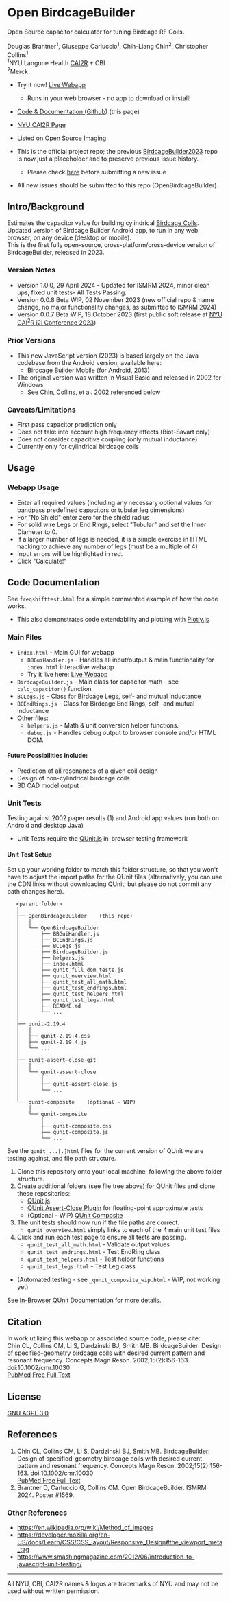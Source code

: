 # Open BirdcageBuilder
Open Source capacitor calculator for tuning Birdcage RF Coils.

Douglas Brantner<sup>1</sup>, Giuseppe Carluccio<sup>1</sup>, Chih-Liang Chin<sup>2</sup>, Christopher Collins<sup>1</sup>  
<sup>1</sup>NYU Langone Health [CAI2R](https://cai2r.net/resources/open-birdcagebuilder/) + CBI  
<sup>2</sup>Merck
- Try it now! [Live Webapp](https://dbnyu.github.io/OpenBirdcageBuilder/)
  - Runs in your web browser - no app to download or install!

- [Code & Documentation (Github)](https://github.com/dbnyu/OpenBirdcageBuilder) (this page)
- [NYU CAI2R Page](https://cai2r.net/resources/open-birdcagebuilder/)
- Listed on [Open Source Imaging](https://www.opensourceimaging.org/project/open-birdcagebuilder/)
- This is the official project repo; the previous [BirdcageBuilder2023](https://github.com/dbnyu/BirdcageBuilder2023) repo is now just a placeholder and to preserve previous issue history.
  - Please check [here](https://github.com/dbnyu/BirdcageBuilder2023/issues) before submitting a new issue
- All new issues should be submitted to this repo (OpenBirdcageBuilder).
 

## Intro/Background
Estimates the capacitor value for building cylindrical [Birdcage Coils](https://mriquestions.com/birdcage-coil.html).  
Updated version of Birdcage Builder Android app, to run in any web browser, on any device (desktop or mobile).  
This is the first fully open-source, cross-platform/cross-device version of BirdcageBuilder, released in 2023.

### Version Notes
- Version 1.0.0, 29 April 2024 - Updated for ISMRM 2024, minor clean ups, fixed unit tests- All Tests Passing.
- Version 0.0.8 Beta WIP, 02 November 2023 (new official repo & name change, no major functionality changes, as submitted to ISMRM 2024)
- Version 0.0.7 Beta WIP, 18 October 2023 (first public soft release at [NYU CAI<sup>2</sup>R i2i Conference 2023](https://cai2r.net/training/i2i-workshop/))


### Prior Versions
- This new JavaScript version (2023) is based largely on the Java codebase from the Android version, available here:
  - [Birdcage Builder Mobile](https://cai2r.net/resources/birdcagebuilder-mobile/) (for Android, 2013)
- The original version was written in Visual Basic and released in 2002 for Windows
  - See Chin, Collins, et al. 2002 referenced below

### Caveats/Limitations
- First pass capacitor prediction only
- Does not take into account high frequency effects (Biot-Savart only)
- Does not consider capacitive coupling (only mutual inductance)
- Currently only for cylindrical birdcage coils

## Usage

### Webapp Usage
- Enter all required values (including any necessary optional values for bandpass predefined capacitors or tubular leg dimensions)
- For "No Shield" enter zero for the shield radius
- For solid wire Legs or End Rings, select "Tubular" and set the Inner Diameter to 0.
- If a larger number of legs is needed, it is a simple exercise in HTML hacking to achieve any number of legs (must be a multiple of 4)
- Input errors will be highlighted in red.
- Click "Calculate!"

## Code Documentation

See ```freqshifttest.html``` for a simple commented example of how the code works.
- This also demonstrates code extendability and plotting with [Plotly.js](https://plotly.com/javascript/)

### Main Files
- ```index.html``` - Main GUI for webapp
  - ```BBGuiHandler.js``` - Handles all input/output & main functionality for ```index.html``` interactive webapp
  - Try it live here: [Live Webapp](https://dbnyu.github.io/OpenBirdcageBuilder/)
- ```BirdcageBuilder.js``` - Main class for capacitor math - see ```calc_capacitor()``` function
- ```BCLegs.js``` - Class for Birdcage Legs, self- and mutual inductance
- ```BCEndRings.js``` - Class for Birdcage End Rings, self- and mutual inductance
- Other files:
  - ```helpers.js``` - Math & unit conversion helper functions.
  - ```debug.js``` - Handles debug output to browser console and/or HTML DOM.

#### Future Possibilities include:
- Prediction of all resonances of a given coil design
- Design of non-cylindrical birdcage coils
- 3D CAD model output

### Unit Tests
Testing against 2002 paper results (1) and Android app values (run both on Android and desktop Java)
- Unit Tests require the [QUnit.js](https://qunitjs.com) in-browser testing framework

#### Unit Test Setup
Set up your working folder to match this folder structure, so that you won't have to adjust the import paths for the QUnit files (alternatively, you can use the CDN links without downloading QUnit; but please do not commit any path changes here).
```
   <parent folder>
   │
   ├── OpenBirdcageBuilder    (this repo)
   │   │
   │   └── OpenBirdcageBuilder
   │       ├── BBGuiHandler.js
   │       ├── BCEndRings.js
   │       ├── BCLegs.js
   │       ├── BirdcageBuilder.js
   │       ├── helpers.js
   │       ├── index.html
   │       ├── qunit_full_dom_tests.js
   │       ├── qunit_overview.html
   │       ├── qunit_test_all_math.html
   │       ├── qunit_test_endrings.html
   │       ├── qunit_test_helpers.html
   │       ├── qunit_test_legs.html
   │       ├── README.md
   │       └── ...
   │
   ├── qunit-2.19.4
   │   │
   │   ├── qunit-2.19.4.css
   │   ├── qunit-2.19.4.js
   │   └── ...
   │
   ├── qunit-assert-close-git
   │   │
   │   └── qunit-assert-close
   │       │
   │       ├── qunit-assert-close.js
   │       └── ...
   │
   └── qunit-composite    (optional - WIP)
       │
       └── qunit-composite
           │
           ├── qunit-composite.css
           ├── qunit-composite.js
           └── ...
```
See the ```qunit_...[.]html``` files for the current version of QUnit we are testing against, and file path structure.

1. Clone this repository onto your local machine, following the above folder structure.
2. Create additional folders (see file tree above) for QUnit files and clone these repositories:
    - [QUnit.js](https://github.com/qunitjs/qunit)
    - [QUnit Assert-Close Plugin](https://github.com/JamesMGreene/qunit-assert-close) for floating-point approximate tests
    - (Optional - WIP) [QUnit Composite](https://github.com/JamesMGreene/qunit-composite)
3. The unit tests should now run if the file paths are correct. 
    - ```qunit_overview.html``` simply links to each of the 4 main unit test files
4. Click and run each test page to ensure all tests are passing.
    - ```qunit_test_all_math.html``` - Validate output values
    - ```qunit_test_endrings.html``` - Test EndRing class
    - ```qunit_test_helpers.html``` - Test helper functions
    - ```qunit_test_legs.html``` - Test Leg class
- (Automated testing - see ```_qunit_composite_wip.html``` - WIP, not working yet)

See [In-Browser QUnit Documentation](https://qunitjs.com/intro/#in-the-browser) for more details.


## Citation
In work utilizing this webapp or associated source code, please cite:  
Chin CL, Collins CM, Li S, Dardzinski BJ, Smith MB. BirdcageBuilder: Design of specified-geometry birdcage coils with desired current pattern and resonant frequency. Concepts Magn Reson. 2002;15(2):156-163. doi:10.1002/cmr.10030  
[PubMed Free Full Text](https://pubmed.ncbi.nlm.nih.gov/23316109/)



## License
[GNU AGPL 3.0](https://www.gnu.org/licenses/agpl-3.0.en.html)

## References
1. Chin CL, Collins CM, Li S, Dardzinski BJ, Smith MB. BirdcageBuilder: Design of specified-geometry birdcage coils with desired current pattern and resonant frequency. Concepts Magn Reson. 2002;15(2):156-163. doi:10.1002/cmr.10030  
[PubMed Free Full Text](https://pubmed.ncbi.nlm.nih.gov/23316109/)
2. Brantner D, Carluccio G, Collins CM. Open BirdcageBuilder. ISMRM 2024. Poster #1569.

### Other References
- https://en.wikipedia.org/wiki/Method_of_images
- https://developer.mozilla.org/en-US/docs/Learn/CSS/CSS_layout/Responsive_Design#the_viewport_meta_tag
- https://www.smashingmagazine.com/2012/06/introduction-to-javascript-unit-testing/

---
All NYU, CBI, CAI2R names & logos are trademarks of NYU and may not be used without written permission.

